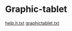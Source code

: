 # Graphic-tablet
[help.h.txt](https://github.com/user-attachments/files/18462660/help.h.txt)
[graphictablet.txt](https://github.com/user-attachments/files/18462665/graphictablet.txt)

